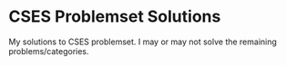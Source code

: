 # CSES Problemset Solutions
My solutions to CSES problemset. I may or may not solve the remaining problems/categories.
